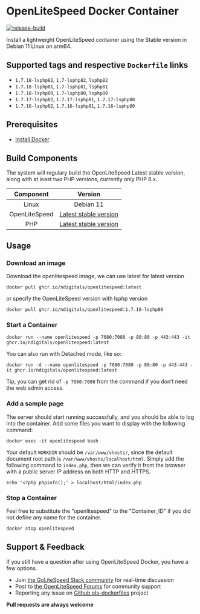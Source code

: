 # OpenLiteSpeed Docker Container

[![release-build](https://github.com/ndigitals/ols-dockerfiles/actions/workflows/docker.yml/badge.svg?branch=main)](https://github.com/ndigitals/ols-dockerfiles/actions/workflows/docker.yml)

Install a lightweight OpenLiteSpeed container using the Stable version in Debian 11 Linux on arm64.

## Supported tags and respective `Dockerfile` links

- `1.7.18-lsphp82`, `1.7-lsphp82`, `lsphp82`
- `1.7.18-lsphp81`, `1.7-lsphp81`, `lsphp81`
- `1.7.18-lsphp80`, `1.7-lsphp80`, `lsphp80`
- `1.7.17-lsphp82`, `1.7.17-lsphp81`, `1.7.17-lsphp80`
- `1.7.16-lsphp82`, `1.7.16-lsphp81`, `1.7.16-lsphp80`

## Prerequisites

- [Install Docker](https://www.docker.com/)

## Build Components

The system will regulary build the OpenLiteSpeed Latest stable version, along with at least two PHP versions, currently only PHP 8.x.

|   Component   |                                   Version                                    |
| :-----------: | :--------------------------------------------------------------------------: |
|     Linux     |                                  Debian 11                                   |
| OpenLiteSpeed | [Latest stable version](https://openlitespeed.org/release-log/version-1-7-x) |
|      PHP      |            [Latest stable version](https://www.php.net/downloads)            |

## Usage

### Download an image

Download the openlitespeed image, we can use latest for latest version

```
docker pull ghcr.io/ndigitals/openlitespeed:latest
```

or specify the OpenLiteSpeed version with lsphp version

```
docker pull ghcr.io/ndigitals/openlitespeed:1.7.18-lsphp80
```

### Start a Container

```
docker run --name openlitespeed -p 7080:7080 -p 80:80 -p 443:443 -it ghcr.io/ndigitals/openlitespeed:latest
```

You can also run with Detached mode, like so:

```
docker run -d --name openlitespeed -p 7080:7080 -p 80:80 -p 443:443 -it ghcr.io/ndigitals/openlitespeed:latest
```

Tip, you can get rid of `-p 7080:7080` from the command if you don’t need the web admin access.

### Add a sample page

The server should start running successfully, and you should be able to log into the container. Add some files you want to display with the following command:

```
docker exec -it openlitespeed bash
```

Your default `WORKDIR` should be `/var/www/vhosts/`, since the default document root path is `/var/www/vhosts/localhost/html`. Simply add the following command to `index.php`, then we can verify it from the browser with a public server IP address on both HTTP and HTTPS.

```
echo '<?php phpinfo();' > localhost/html/index.php
```

### Stop a Container

Feel free to substitute the "openlitespeed" to the "Container_ID" if you did not define any name for the container.

```
docker stop openlitespeed
```

## Support & Feedback

If you still have a question after using OpenLiteSpeed Docker, you have a few options.

- Join [the GoLiteSpeed Slack community](https://litespeedtech.com/slack) for real-time discussion
- Post to [the OpenLiteSpeed Forums](https://forum.openlitespeed.org/) for community support
- Reporting any issue on [Github ols-dockerfiles](https://github.com/ndigitals/ols-dockerfiles/issues) project

**Pull requests are always welcome**
